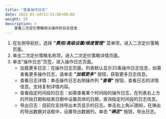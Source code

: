 ```yaml
---
title: "查看操作日志"
date: 2022-01-24T11:53:06+08:00
weight: 50
description: >
    查看二次定价策略相关操作的日志信息
---
```


1. 在左侧导航栏，选择 **_"费用/高级设置/维度管理"_** 菜单项，进入二次定价策略页面。
2. 单击二次定价策略名称项，进入二次定价策略详情页面。
3. 单击"操作日志"页签，进入操作日志页面。
    - 加载更多日志：在操作日志页面，列表默认显示20条操作日志信息，如需查看更多操作日志，请单击 **_"加载更多"_** 按钮，获取更多日志信息。
    - 查看日志详情：单击操作日志右侧操作列 **_"查看"_** 按钮，查看日志的详情信息。支持复制详情内容。
    - 查看指定时间段的日志：如需查看某个时间段的操作日志，在列表右上方的开始日期和结束日期中设置具体的日期，查询指定时间段的日志信息。
    - 导出日志：目前仅支持导出本页显示的日志。单击右上角![](../../../images/system/download.png)图标，在弹出的导出数据对话框中，设置导出数据列，单击 **_"确定"_** 按钮，导出日志。